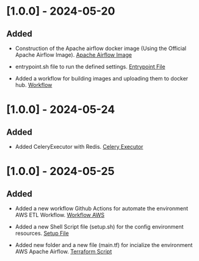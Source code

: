 
# [1.0.0] - 2024-05-20

## Added

* Construction of the Apache airflow docker image (Using the Official Apache Airflow Image). [Apache Airflow Image](https://github.com/Padzx/comprehensive-etl-workflow/blob/main/docker/docker-airflow/Dockerfile)

* entrypoint.sh file to run the defined settings. [Entrypoint File](https://github.com/Padzx/comprehensive-etl-workflow/blob/main/script/entrypoint.sh)

* Added a workflow for building images and uploading them to docker hub.
 [Workflow](https://github.com/Padzx/comprehensive-etl-workflow/actions)

 # [1.0.0] - 2024-05-24

 ## Added

 * Added CeleryExecutor with Redis. [Celery Executor](https://github.com/Padzx/comprehensive-etl-workflow/blob/main/docker-composeCeleryExecutor.yml)

 # [1.0.0] - 2024-05-25

 ## Added

* Added a new workflow Github Actions for automate the environment AWS ETL Workflow. [Workflow AWS](https://github.com/Padzx/comprehensive-etl-workflow/blob/main/.github/workflows/ci-cd.yml)

* Added a new Shell Script file (setup.sh) for the config environment resources. [Setup File](https://github.com/Padzx/comprehensive-etl-workflow/blob/main/script/setup.sh)

* Added new folder and a new file (main.tf) for incialize the environment AWS Apache Airflow. [Terraform Script](https://github.com/Padzx/comprehensive-etl-workflow/blob/main/ci/main.tf)